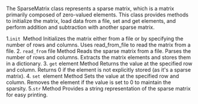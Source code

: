The SparseMatrix class represents a sparse matrix, which is a matrix primarily composed of zero-valued elements. This class provides methods to initialize the matrix, load data from a file, set and get elements, and perform addition and subtraction with another sparse matrix.

1.`init `Method
Initializes the matrix either from a file or by specifying the number of rows and columns.
Uses read_from_file to read the matrix from a file.
2. `read_from` file Method
Reads the sparse matrix from a file.
Parses the number of rows and columns.
Extracts the matrix elements and stores them in a dictionary.
3. `get` element Method
Returns the value at the specified row and column.
Returns 0 if the element is not explicitly stored (as it's a sparse matrix).
4. `set `element Method
Sets the value at the specified row and column.
Removes the element if the value is set to 0 to maintain the sparsity.
5.`str` Method
Provides a string representation of the sparse matrix for easy printing.
